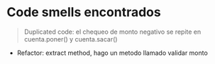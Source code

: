 # Code smells encontrados

>Duplicated code: el chequeo de monto negativo se repite en cuenta.poner() y cuenta.sacar()
- Refactor: extract method, hago un metodo llamado validar monto

